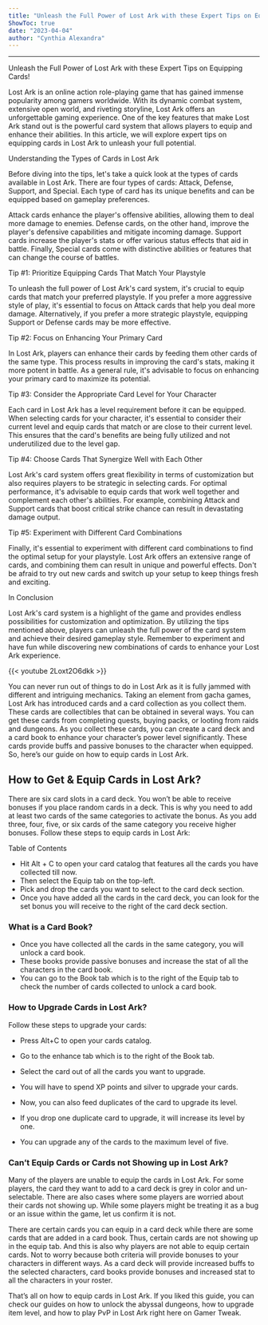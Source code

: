 ```yaml
---
title: "Unleash the Full Power of Lost Ark with these Expert Tips on Equipping Cards!"
ShowToc: true 
date: "2023-04-04"
author: "Cynthia Alexandra"
---
```

*****
Unleash the Full Power of Lost Ark with these Expert Tips on Equipping Cards!

Lost Ark is an online action role-playing game that has gained immense popularity among gamers worldwide. With its dynamic combat system, extensive open world, and riveting storyline, Lost Ark offers an unforgettable gaming experience. One of the key features that make Lost Ark stand out is the powerful card system that allows players to equip and enhance their abilities. In this article, we will explore expert tips on equipping cards in Lost Ark to unleash your full potential.

Understanding the Types of Cards in Lost Ark

Before diving into the tips, let's take a quick look at the types of cards available in Lost Ark. There are four types of cards: Attack, Defense, Support, and Special. Each type of card has its unique benefits and can be equipped based on gameplay preferences.

Attack cards enhance the player's offensive abilities, allowing them to deal more damage to enemies. Defense cards, on the other hand, improve the player's defensive capabilities and mitigate incoming damage. Support cards increase the player's stats or offer various status effects that aid in battle. Finally, Special cards come with distinctive abilities or features that can change the course of battles.

Tip #1: Prioritize Equipping Cards That Match Your Playstyle

To unleash the full power of Lost Ark's card system, it's crucial to equip cards that match your preferred playstyle. If you prefer a more aggressive style of play, it's essential to focus on Attack cards that help you deal more damage. Alternatively, if you prefer a more strategic playstyle, equipping Support or Defense cards may be more effective.

Tip #2: Focus on Enhancing Your Primary Card

In Lost Ark, players can enhance their cards by feeding them other cards of the same type. This process results in improving the card's stats, making it more potent in battle. As a general rule, it's advisable to focus on enhancing your primary card to maximize its potential.

Tip #3: Consider the Appropriate Card Level for Your Character

Each card in Lost Ark has a level requirement before it can be equipped. When selecting cards for your character, it's essential to consider their current level and equip cards that match or are close to their current level. This ensures that the card's benefits are being fully utilized and not underutilized due to the level gap.

Tip #4: Choose Cards That Synergize Well with Each Other

Lost Ark's card system offers great flexibility in terms of customization but also requires players to be strategic in selecting cards. For optimal performance, it's advisable to equip cards that work well together and complement each other's abilities. For example, combining Attack and Support cards that boost critical strike chance can result in devastating damage output.

Tip #5: Experiment with Different Card Combinations

Finally, it's essential to experiment with different card combinations to find the optimal setup for your playstyle. Lost Ark offers an extensive range of cards, and combining them can result in unique and powerful effects. Don't be afraid to try out new cards and switch up your setup to keep things fresh and exciting.

In Conclusion

Lost Ark's card system is a highlight of the game and provides endless possibilities for customization and optimization. By utilizing the tips mentioned above, players can unleash the full power of the card system and achieve their desired gameplay style. Remember to experiment and have fun while discovering new combinations of cards to enhance your Lost Ark experience.

{{< youtube 2Loxt2O6dkk >}} 



You can never run out of things to do in Lost Ark as it is fully jammed with different and intriguing mechanics. Taking an element from gacha games, Lost Ark has introduced cards and a card collection as you collect them. These cards are collectibles that can be obtained in several ways. You can get these cards from completing quests, buying packs, or looting from raids and dungeons. As you collect these cards, you can create a card deck and a card book to enhance your character’s power level significantly. These cards provide buffs and passive bonuses to the character when equipped. So, here’s our guide on how to equip cards in Lost Ark.
 
## How to Get & Equip Cards in Lost Ark?
 
There are six card slots in a card deck. You won’t be able to receive bonuses if you place random cards in a deck. This is why you need to add at least two cards of the same categories to activate the bonus. As you add three, four, five, or six cards of the same category you receive higher bonuses. Follow these steps to equip cards in Lost Ark:
 
Table of Contents
 
- Hit Alt + C to open your card catalog that features all the cards you have collected till now.
 - Then select the Equip tab on the top-left.
 - Pick and drop the cards you want to select to the card deck section.
 - Once you have added all the cards in the card deck, you can look for the set bonus you will receive to the right of the card deck section.

 
### What is a Card Book?
 
- Once you have collected all the cards in the same category, you will unlock a card book.
 - These books provide passive bonuses and increase the stat of all the characters in the card book.
 - You can go to the Book tab which is to the right of the Equip tab to check the number of cards collected to unlock a card book.

 
### How to Upgrade Cards in Lost Ark?
 
Follow these steps to upgrade your cards:
 
- Press Alt+C to open your cards catalog.
 - Go to the enhance tab which is to the right of the Book tab.
 - Select the card out of all the cards you want to upgrade.
 - You will have to spend XP points and silver to upgrade your cards.

 
- Now, you can also feed duplicates of the card to upgrade its level.
 - If you drop one duplicate card to upgrade, it will increase its level by one.
 - You can upgrade any of the cards to the maximum level of five.

 
### Can’t Equip Cards or Cards not Showing up in Lost Ark?
 
Many of the players are unable to equip the cards in Lost Ark. For some players, the card they want to add to a card deck is grey in color and un-selectable. There are also cases where some players are worried about their cards not showing up. While some players might be treating it as a bug or an issue within the game, let us confirm it is not.
 
There are certain cards you can equip in a card deck while there are some cards that are added in a card book. Thus, certain cards are not showing up in the equip tab. And this is also why players are not able to equip certain cards. Not to worry because both criteria will provide bonuses to your characters in different ways. As a card deck will provide increased buffs to the selected characters, card books provide bonuses and increased stat to all the characters in your roster.
 
That’s all on how to equip cards in Lost Ark. If you liked this guide, you can check our guides on how to unlock the abyssal dungeons, how to upgrade item level, and how to play PvP in Lost Ark right here on Gamer Tweak.



